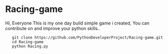 # Racing-game
Hi, Everyone This is my one day build simple game i created, You can contribute on and improve your python skills..

```
   git clone https://github.com/PythonDeveloperProject/Racing-game.git
   cd Racing-game
   python Racing.py
   
 ```
